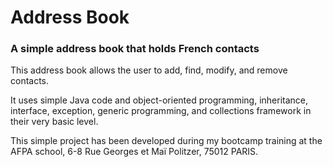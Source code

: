 # Address Book
<h3>A simple address book that holds French contacts</h3>
<p>This address book allows the user to add, find, modify, and remove contacts.</p>
<p>It uses simple Java code and object-oriented programming, inheritance, interface, exception, generic programming, and collections framework in their very basic level.</p>  
<p>This simple project has been developed during my bootcamp training at the AFPA school, 6-8 Rue Georges et Maï Politzer, 75012 PARIS.</p>

